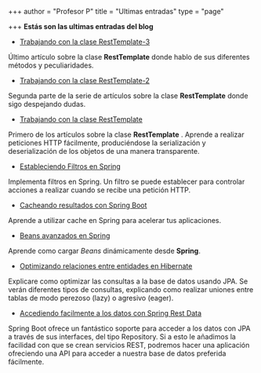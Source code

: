 +++
author = "Profesor P"
title = "Ultimas entradas"
type = "page"

+++
**Estás son las ultimas entradas del blog**

* [Trabajando con la clase RestTemplate-3](/clase-resttemplate-3/)

Último artículo sobre la clase **RestTemplate** donde hablo de sus diferentes métodos y peculiaridades.

- [Trabajando con la clase RestTemplate-2](/clase-resttemplate-2/)

Segunda parte de la serie de artículos sobre la clase **RestTemplate** donde sigo despejando dudas.

- [Trabajando con la clase RestTemplate](/2019/08/03/trabajando-con-la-clase-resttemplate/)

Primero de los artículos sobre la clase **RestTemplate** . Aprende a realizar peticiones HTTP fácilmente, produciéndose la serialización y deserialización de los objetos de una manera transparente. 

- [Estableciendo Filtros en Spring](/2019/06/13/estableciendo-filtros-en-spring/)

Implementa filtros en Spring. Un filtro se puede establecer para controlar acciones  a realizar cuando se recibe una petición HTTP. 

- [Cacheando resultados con Spring Boot](/2019/05/12/cacheando-datos-en-spring-boot/)

Aprende a utilizar cache en Spring para acelerar tus aplicaciones.

- [Beans avanzados en Spring](/2019/04/18/beans-avanzados-en-spring/)

Aprende como cargar *Beans* dinámicamente desde  **Spring**.

- [Optimizando relaciones entre entidades en Hibernate](/2019/04/05/optimizando-consultas-con-hibernate/)

Explicare como optimizar  las consultas a la base de datos usando JPA. Se verán diferentes tipos de consultas, explicando como realizar uniones entre tablas de modo perezoso (lazy) o agresivo (eager).

- [Accediendo facilmente a los datos con Spring Rest Data](/2019/03/25/accediendo-facilmente-a-los-datos-con-spring-rest-data/)

Spring Boot ofrece un fantástico soporte para acceder a los datos con JPA a través de sus interfaces, del tipo Repository. Si a esto le añadimos la facilidad con que se crean servicios REST, podremos hacer una aplicación ofreciendo una API para acceder a nuestra base de datos preferida fácilmente.

